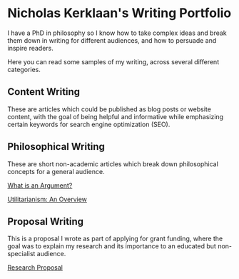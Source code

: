 # Nicholas Kerklaan's Writing Portfolio

I have a PhD in philosophy so I know how to take complex ideas and break them down in writing for different audiences, and how to persuade and inspire readers.

Here you can read some samples of my writing, across several different categories.

## Content Writing

These are articles which could be published as blog posts or website content, with the goal of being helpful and informative while emphasizing certain keywords for search engine optimization (SEO).

## Philosophical Writing

These are short non-academic articles which break down philosophical concepts for a general audience.

[What is an Argument?](https://github.com/nicholaskerklaan/writing/blob/main/portfolio/arguments.md)

[Utilitarianism: An Overview](https://github.com/nicholaskerklaan/writing/edit/main/portfolio/utilitarianism.md)

## Proposal Writing

This is a proposal I wrote as part of applying for grant funding, where the goal was to explain my research and its importance to an educated but non-specialist audience. 

[Research Proposal](https://github.com/nicholaskerklaan/writing/blob/main/portfolio/proposal.md)

